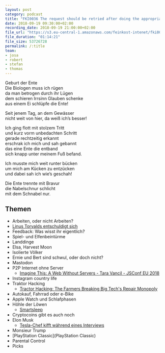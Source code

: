 ```yaml
---
layout: post
category: podcast
title: "FKI0036 The request should be retried after doing the appropriate action"
date: 2018-09-19 09:30:00+02:00
recording_date: 2018-09-19 21:00:00+02:00
file_url: "https://s3.eu-central-1.amazonaws.com/feinkost-intenet/fki0036.mp3"
file_duration: "01:14:21"
file_size: 53726728
permalink: /:title
team:
- josa
- robert
- stefan
- thomas
---
```


Geburt der Ente  
Die Biologen muss ich rügen  
da man betrogen durch ihr Lügen  
dem schieren Irrsinn Glauben schenke  
aus einem Ei schlüpfe die Ente!

Seit jenem Tag, an dem Gewässer  
nicht weit von hier, da weiß ich’s besser!

Ich ging flott mit stolzem Tritt  
und kurz vorm unbedachten Schritt  
gerade rechtzeitig erkannt  
erschrak ich mich und sah gebannt  
das eine Ente die entband  
sich knapp unter meinem Fuß befand.

Ich musste mich weit runter bücken  
um mich am Kücken zu entzücken  
und dabei sah ich wie’s geschah!

Die Ente trennte mit Bravur  
die Nabelschnur schlicht  
mit dem Schnabel nur.

## Themen

- Arbeiten, oder nicht Arbeiten?
- [Linus Torvalds entschuldigt sich](https://lkml.org/lkml/2018/9/16/167)
- Feedback: Was wisst ihr eigentlich?
- Spiel- und Elfenbeintürme
- Landdinge
- Elsa, Harvest Moon
- Isolierte Völker
- Ernie und Bert sind schwul, oder doch nicht?
- Mastodon
- P2P Internet ohne Server
  - [Imagine This: A Web Without Servers - Tara Vancil - JSConf EU 2018](https://www.youtube.com/watch?v=rJ_WvfF3FN8)
- Instagram country life
- Traktor Hacking
  - [Tractor Hacking: The Farmers Breaking Big Tech's Repair Monopoly](https://www.youtube.com/watch?v=F8JCh0owT4w)
- Autokauf, Fahrrad oder e-Bike
- Apple Watch und Schlafphasen
- Höhle der Löwen
  - [Smartsleep](https://www.smartsleep.de/)
- Cryptocoins gibt es auch noch
- Elon Musk
  - [Tesla-Chef kifft während eines Interviews](https://www.stern.de/lifestyle/leute/elon-musk--tesla-chef-kifft-waehrend-eines-interviews-8349658.html)
- Monsieur Trump
- [PlayStation Classic](PlayStation Classic)
- Parental Control
- Picks

